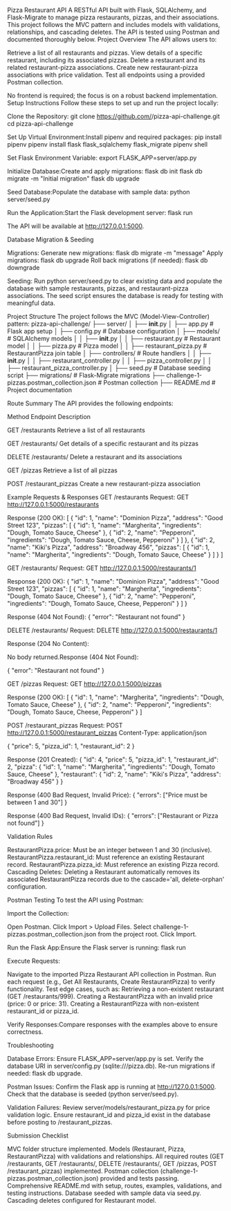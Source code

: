 Pizza Restaurant API
A RESTful API built with Flask, SQLAlchemy, and Flask-Migrate to manage pizza restaurants, pizzas, and their associations. This project follows the MVC pattern and includes models with validations, relationships, and cascading deletes. The API is tested using Postman and documented thoroughly below.
Project Overview
The API allows users to:

Retrieve a list of all restaurants and pizzas.
View details of a specific restaurant, including its associated pizzas.
Delete a restaurant and its related restaurant-pizza associations.
Create new restaurant-pizza associations with price validation.
Test all endpoints using a provided Postman collection.

No frontend is required; the focus is on a robust backend implementation.
Setup Instructions
Follow these steps to set up and run the project locally:

Clone the Repository:
git clone https://github.com/<your-username>/pizza-api-challenge.git
cd pizza-api-challenge


Set Up Virtual Environment:Install pipenv and required packages:
pip install pipenv
pipenv install flask flask_sqlalchemy flask_migrate
pipenv shell


Set Flask Environment Variable:
export FLASK_APP=server/app.py


Initialize Database:Create and apply migrations:
flask db init
flask db migrate -m "Initial migration"
flask db upgrade


Seed Database:Populate the database with sample data:
python server/seed.py


Run the Application:Start the Flask development server:
flask run

The API will be available at http://127.0.0.1:5000.


Database Migration & Seeding

Migrations:
Generate new migrations: flask db migrate -m "message"
Apply migrations: flask db upgrade
Roll back migrations (if needed): flask db downgrade


Seeding:
Run python server/seed.py to clear existing data and populate the database with sample restaurants, pizzas, and restaurant-pizza associations.
The seed script ensures the database is ready for testing with meaningful data.



Project Structure
The project follows the MVC (Model-View-Controller) pattern:
pizza-api-challenge/
├── server/
│   ├── __init__.py
│   ├── app.py                # Flask app setup
│   ├── config.py             # Database configuration
│   ├── models/               # SQLAlchemy models
│   │   ├── __init__.py
│   │   ├── restaurant.py     # Restaurant model
│   │   ├── pizza.py          # Pizza model
│   │   ├── restaurant_pizza.py # RestaurantPizza join table
│   ├── controllers/          # Route handlers
│   │   ├── __init__.py
│   │   ├── restaurant_controller.py
│   │   ├── pizza_controller.py
│   │   ├── restaurant_pizza_controller.py
│   ├── seed.py               # Database seeding script
├── migrations/               # Flask-Migrate migrations
├── challenge-1-pizzas.postman_collection.json # Postman collection
├── README.md                 # Project documentation

Route Summary
The API provides the following endpoints:



Method
Endpoint
Description



GET
/restaurants
Retrieve a list of all restaurants


GET
/restaurants/<id>
Get details of a specific restaurant and its pizzas


DELETE
/restaurants/<id>
Delete a restaurant and its associations


GET
/pizzas
Retrieve a list of all pizzas


POST
/restaurant_pizzas
Create a new restaurant-pizza association


Example Requests & Responses
GET /restaurants
Request:
GET http://127.0.0.1:5000/restaurants

Response (200 OK):
[
  {
    "id": 1,
    "name": "Dominion Pizza",
    "address": "Good Street 123",
    "pizzas": [
      {
        "id": 1,
        "name": "Margherita",
        "ingredients": "Dough, Tomato Sauce, Cheese"
      },
      {
        "id": 2,
        "name": "Pepperoni",
        "ingredients": "Dough, Tomato Sauce, Cheese, Pepperoni"
      }
    ]
  },
  {
    "id": 2,
    "name": "Kiki's Pizza",
    "address": "Broadway 456",
    "pizzas": [
      {
        "id": 1,
        "name": "Margherita",
        "ingredients": "Dough, Tomato Sauce, Cheese"
      }
    ]
  }
]

GET /restaurants/
Request:
GET http://127.0.0.1:5000/restaurants/1

Response (200 OK):
{
  "id": 1,
  "name": "Dominion Pizza",
  "address": "Good Street 123",
  "pizzas": [
    {
      "id": 1,
      "name": "Margherita",
      "ingredients": "Dough, Tomato Sauce, Cheese"
    },
    {
      "id": 2,
      "name": "Pepperoni",
      "ingredients": "Dough, Tomato Sauce, Cheese, Pepperoni"
    }
  ]
}

Response (404 Not Found):
{
  "error": "Restaurant not found"
}

DELETE /restaurants/
Request:
DELETE http://127.0.0.1:5000/restaurants/1

Response (204 No Content):

No body returned.Response (404 Not Found):

{
  "error": "Restaurant not found"
}

GET /pizzas
Request:
GET http://127.0.0.1:5000/pizzas

Response (200 OK):
[
  {
    "id": 1,
    "name": "Margherita",
    "ingredients": "Dough, Tomato Sauce, Cheese"
  },
  {
    "id": 2,
    "name": "Pepperoni",
    "ingredients": "Dough, Tomato Sauce, Cheese, Pepperoni"
  }
]

POST /restaurant_pizzas
Request:
POST http://127.0.0.1:5000/restaurant_pizzas
Content-Type: application/json

{
  "price": 5,
  "pizza_id": 1,
  "restaurant_id": 2
}

Response (201 Created):
{
  "id": 4,
  "price": 5,
  "pizza_id": 1,
  "restaurant_id": 2,
  "pizza": {
    "id": 1,
    "name": "Margherita",
    "ingredients": "Dough, Tomato Sauce, Cheese"
  },
  "restaurant": {
    "id": 2,
    "name": "Kiki's Pizza",
    "address": "Broadway 456"
  }
}

Response (400 Bad Request, Invalid Price):
{
  "errors": ["Price must be between 1 and 30"]
}

Response (400 Bad Request, Invalid IDs):
{
  "errors": ["Restaurant or Pizza not found"]
}

Validation Rules

RestaurantPizza.price: Must be an integer between 1 and 30 (inclusive).
RestaurantPizza.restaurant_id: Must reference an existing Restaurant record.
RestaurantPizza.pizza_id: Must reference an existing Pizza record.
Cascading Deletes: Deleting a Restaurant automatically removes its associated RestaurantPizza records due to the cascade='all, delete-orphan' configuration.

Postman Testing
To test the API using Postman:

Import the Collection:

Open Postman.
Click Import > Upload Files.
Select challenge-1-pizzas.postman_collection.json from the project root.
Click Import.


Run the Flask App:Ensure the Flask server is running:
flask run


Execute Requests:

Navigate to the imported Pizza Restaurant API collection in Postman.
Run each request (e.g., Get All Restaurants, Create RestaurantPizza) to verify functionality.
Test edge cases, such as:
Retrieving a non-existent restaurant (GET /restaurants/999).
Creating a RestaurantPizza with an invalid price (price: 0 or price: 31).
Creating a RestaurantPizza with non-existent restaurant_id or pizza_id.




Verify Responses:Compare responses with the examples above to ensure correctness.


Troubleshooting

Database Errors:
Ensure FLASK_APP=server/app.py is set.
Verify the database URI in server/config.py (sqlite:///pizza.db).
Re-run migrations if needed: flask db upgrade.


Postman Issues:
Confirm the Flask app is running at http://127.0.0.1:5000.
Check that the database is seeded (python server/seed.py).


Validation Failures:
Review server/models/restaurant_pizza.py for price validation logic.
Ensure restaurant_id and pizza_id exist in the database before posting to /restaurant_pizzas.



Submission Checklist

 MVC folder structure implemented.
 Models (Restaurant, Pizza, RestaurantPizza) with validations and relationships.
 All required routes (GET /restaurants, GET /restaurants/<id>, DELETE /restaurants/<id>, GET /pizzas, POST /restaurant_pizzas) implemented.
 Postman collection (challenge-1-pizzas.postman_collection.json) provided and tests passing.
 Comprehensive README.md with setup, routes, examples, validations, and testing instructions.
 Database seeded with sample data via seed.py.
 Cascading deletes configured for Restaurant model.


